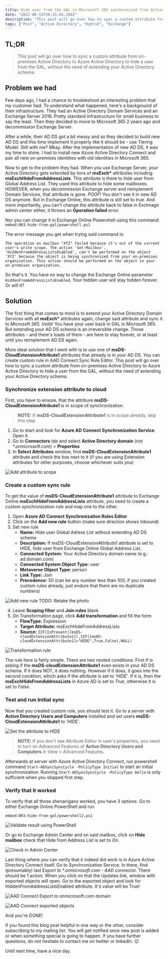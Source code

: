 ```yaml
---
title: Hide user from the GAL in Microsoft 365 synchronized from Active Directory
date: "2022-06-13T20:15:45.284Z"
description: "This post will go over how to sync a custom attribute from on-premises Active Directory to Azure Active Directory to hide a user from the GAL, without the need ..."
tags: ["Post", "Active Directory", "Hybrid", "Exchange"]
---
```


## TL;DR

> This post will go over how to sync a custom attribute from on-premises Active Directory to Azure Active Directory to hide a user from the GAL, without the need of extending your Active Directory schema.

## Problem we had

Few days ago, I had a chance to troubleshoot an interesting problem that my customer had. To understand what happened, here's a background of their infrastructure. They had an Active Directory Domain Services and an Exchange Server 2016. Pretty standard infrastructure for small business to say the least. Then they decided to move to Microsoft 365 2 years ago and decommission Exchange Server. 

After a while, their AD DS got a bit messy and so they decided to build new AD DS and this time implement it properly like it should be - use Tiering Model. Still with me? Mkay. After the implementation of new AD DS, it was my time to shine. I had to install new Azure Active Directory Connect and pair all new on-premises identities with old identities in Microsoft 365.

Now to get to the problem they had. When you use Exchange Server, your Active Directory gets extended by tons of __msExch\*__ attributes including __msExchHideFromAddressLists__. This attribute is there to hide user from Global Address List. They used this attribute to hide some mailboxes. HOWEVER, when you decommission Exchange server and reimplement Domain Services, that attribute is gone. *POOF!* You don't see it in new AD DS anymore. But in Exchange Online, this attribute is still set to true. And more importantly, you can't change the attribute back to false in Exchnage admin center either, it throws an __Operation failed__ error. 

Nor you can change it in Exchange Online Powershell using this command: 
`embed:003-hide-from-gal/powershell.ps1`

The error message you get when trying said command is: 

`The operation on mailbox "XYZ" failed because it's out of the current user's write scope. The action 'Set-Mailbox', 'HiddenFromAddressListsEnabled', can't be performed on the object 'XYZ' because the object is being synchronized from your on-premises organization. This action should be performed on the object in your on-premises organization.`

So that's it. You have no way to change the Exchange Online parameter `HiddenFromAddressListsEnabled`. Your hidden user will stay hidden forever. Or will it?

## Solution

The first thing that comes to mind is to extend your Active Directory Domain Services with all __msExch\*__ attributes again, change said attribute and sync it to Microsoft 365. *Voilà!* You have your user back in GAL in Microsoft 365. But extending your AD DS schema is an irreversible change. Those attributes - and there's loads of them - are here to stay forever, or at least until you reimplement AD DS again.

More ideal solution that I went with is to use one of __msDS-CloudExtensionAttribute1__ attributes that already is in your AD DS. You can create custom rule in AAD Connect Sync Rule Editor. This post will go over how to sync a custom attribute from on-premises Active Directory to Azure Active Directory to hide a user from the GAL, without the need of extending your Active Directory schema.

### Synchronize extension attribute to cloud

First, you have to ensure, that the attribure __msDS-CloudExtensionAttribute1__ is in scope of synchronization.

> __NOTE:__ If __msDS-CloudExtensionAttribute1__ is in scope already, skip this step.

1) Go to start and look for __Azure AD Connect Synchronization Service__. Open it.
2) Go to __Connectors__ tab and select __Active Directory domain__ (not \*.onmicrosoft.com) > __Properties__
3) In __Select Attributes__ window, find __msDS-CloudExtensionAttribute1__ attribute and check the box next to it (if you are using Extension attributes for other purposes, choose whichever suits you)

![Add attribute to scope](scope.png)

### Create a custom sync rule

To get the value of __msDS-CloudExtensionAttribute1__ attribute to Exchange Online __msExchHideFromAddressLists__ attribute, you need to create a custom synchronization rule and map one to the other.

1) Open __Azure AD Connect Synchronization Rules Editor__
2) Click on the __Add new rule__ button (make sure direction shows Inbound)
3) Set new rule
   - __Name:__ Hide user Global Adress List without extending AD DS schema
   - __Description:__ If msDS-CloudExtensionAttribute1 attribute is set to HIDE, hide user from Exchange Online Global Address List.
   - __Connected System:__ Your Active Directory domain name (e.g.: ad.domain.com)
   - __Connected System Object Type:__ user
   - __Metaverse Object Type:__ person
   - __Link Type:__ Join
   - __Precedence:__ 50 (can be any number less than 100; if you created custom rules already, just endure that there are no duplicate numbers)

![Add new rule](ruleEdit.png)
TODO: Retake the photo

4) Leave __Scoping filter__ and __Join rules__ blank
5) On Transformation page, click __Add transformation__ and fill the form
   - __FlowType:__ Expression
   - __Target Attribute:__ msExchHideFromAddressLists
   - __Source:__ `IIF(IsPresent([msDS-cloudExtensionAttribute1]),IIF([msDS-cloudExtensionAttribute1]="HIDE",True,False),NULL)`

![Transformation rule](rule2.png)

The rule here is fairly simple. There are two nested conditions. First if is asking if the __msDS-cloudExtensionAttribute1__ even exists in your AD DS schema. If it does NOT, it does nothing. However if it does, it goes into the second condition, which asks if the attribute is set to 'HIDE'. If it is, then the __msExchHideFromAddressLists__ in Azure AD is set to *True*, otherwise it is set to *False*.

### Test and run Initial sync

Now that you created custom rule, you should test it. Go to a server with __Active Directory Users and Computers__ installed and set users __msDS-CloudExtensionAttribute1__ to 'HIDE'.

![Set the attribute to HIDE](hide.png)

> __NOTE:__ If you don't see Attribute Editor in user's properties, you need to turn on Advanced Features of __Active Directory Users and Computers__ in View > Advanced Features.

Afterwards at server with Azure Active Directory Connect, run powershell command `Start-ADSyncSyncCycle -PolicyType Initial` to start an initial synchronization. Running `Start-ADSyncSyncCycle -PolicyType Delta` is only sufficient when you skipped first step.

### Verify that it worked

To verify that all those shenanigans worked, you have 3 options. Go to either Exchange Online PowerShell and run 

`embed:003-hide-from-gal/powershell2.ps1`

![Validate result using PowerShell](powershell.png)

Or go to Exchange Admin Center and on said mailbox, click on __Hide mailbox__ check that Hide from Address List is set to *On*.

![Check in Admin Center](exchangeAdmin.png)

Last thing where you can verify that it indeed did work is in Azure Active Directory Connect itself. Go to Synchronization Service. In there, find (presumably) last Export to *\*.onmicrosoft.com - AAD* connector. There should be 1 action. When you click on that the Updates link, window with exported objects will open. Go to the exported object and look for HiddenFromAddressListsEnabled attribute. It's value will be True!

![AAD Connect Export to onmicrosoft.com domain](aadc1.png)

![AAD Connect exported objects](aadc2.png)

And you're DONE!

If you found this blog post helpful in one way or the other, consider subscribing to my mailing list. You will get notified once new post is added or when something special is going to happen. If you have further questions, do not hesitate to contact me on twitter or linkedIn. 😉

Until next time, have a nice day.
